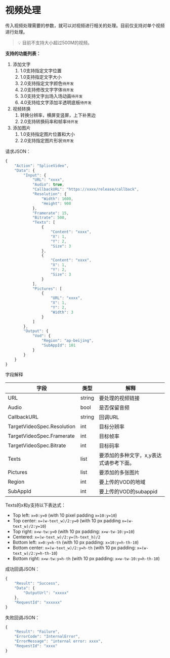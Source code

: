 # 视频处理

传入视频处理需要的参数，就可以对视频进行相关的处理。目前仅支持对单个视频进行处理。

> 💡 目前不支持大小超过500M的视频。

**支持的功能列表：**

1. 添加文字
    1. 1.0支持指定文字位置
    2. 1.0支持指定文字大小
    3. 2.0支持指定文字颜色`待开发`
    4. 2.0支持修改文字字体`待开发`
    5. 3.0支持文字出场入场动画`待开发`
    6. 4.0支持给文字添加半透明底板`待开发`
2. 视频转换
    1. 转换分辨率，横屏变竖屏，上下补黑边
    2. 2.0支持转换码率和帧率`待开发`
3. 添加图片
    1. 1.0支持指定图片位置和大小
    2. 2.0支持指定图片形状`待开发`
    

请求JSON：

```jsx
{
    "Action": "SpliceVideo",
    "Data": {
        "Input": {
            "URL": "xxxx",
            "Audio": true,
            "CallbackURL": "https://xxxx/release/callback",
            "Resolution": {
                "Width": 1600,
                "Height": 900
            },
            "Framerate": 15,
            "Bitrate": 500,
            "Texts": [
                {
                    "Content": "xxxx",
                    "X": 1,
                    "Y": 2,
                    "Size": 3
                },
                {
                    "Content": "xxxx",
                    "X": 1,
                    "Y": 2,
                    "Size": 3
                }
            ],
            "Pictures": [
                {
                    "URL": "xxxx",
                    "X": 1,
                    "Y": 2,
                    "Width": 3
                }
            ]
        },
        "Output": {
            "Vod": {
                "Region": "ap-beijing",
                "SubAppId": 101
            }
        }
    }
}
```

字段解释

| 字段 | 类型 | 解释 |
| --- | --- | --- |
| URL | string | 要处理的视频链接 |
| Audio | bool | 是否保留音频 |
| CallbackURL | string | 回调URL |
| TargetVideoSpec.Resolution | int | 目标分辨率 |
| TargetVideoSpec.Framerate | int | 目标帧率 |
| TargetVideoSpec.Bitrate | int | 目标码率 |
| Texts | list | 要添加的多种文字，x,y表达式请参考下面。 |
| Pictures | list | 要添加的多张图片 |
| Region | int | 要上传的VOD的地域 |
| SubAppId | int | 要上传的VOD的subappid |

Texts的x和y支持以下表达式：
- Top left: `x=0:y=0` (with 10 pixel padding `x=10:y=10`)
- Top center: `x=(w-text_w)/2:y=0` (with 10 px padding `x=(w-text_w)/2:y=10`)
- Top right: `x=w-tw:y=0` (with 10 px padding: `x=w-tw-10:y=10`)
- Centered: `x=(w-text_w)/2:y=(h-text_h)/2`
- Bottom left: `x=0:y=h-th` (with 10 px padding: `x=10:y=h-th-10`)
- Bottom center: `x=(w-text_w)/2:y=h-th` (with 10 px padding: `x=(w-text_w)/2:y=h-th-10`)
- Bottom right: `x=w-tw:y=h-th` (with 10 px padding: `x=w-tw-10:y=h-th-10`)

成功回调JSON：

```jsx
{
    "Result": "Success",
    "Data": {
        "OutputUrl": "xxxxx"
    },
    "RequestId": "xxxxxx"
}
```

失败回调JSON：

```jsx
{
    "Result": "Failure",
    "ErrorCode": "InternalError",
    "ErrorMessage": "internal error: xxxx",
    "RequestId": "xxxx"
}
```